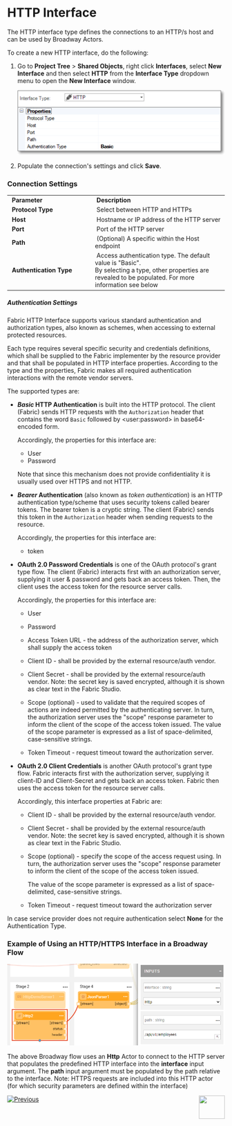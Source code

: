 # HTTP Interface

The HTTP interface type defines the connections to an HTTP/s host and can be used by Broadway Actors.

To create a new HTTP interface, do the following:

1. Go to **Project Tree** > **Shared Objects**, right click **Interfaces**, select **New Interface** and then select **HTTP** from the **Interface Type** dropdown menu to open the **New Interface** window.


   ![image](images/03_http_1.png)

2. Populate the connection's settings and click **Save**.

### Connection Settings

<table>
<tbody>
<tr>
<td width="300pxl">&nbsp;<strong>Parameter</strong></td>
<td width="600pxl">&nbsp;<strong>Description</strong></td>
</tr>
<tr>
<td>&nbsp;<strong>Protocol Type</strong></td>
<td>&nbsp;Select between HTTP and HTTPs</td>
</tr>
<tr>
<td>&nbsp;<strong>Host</strong></td>
<td>&nbsp;Hostname or IP address of the HTTP server</td>
</tr>
<tr>
<td>&nbsp;<strong>Port</strong></td>
<td>&nbsp;Port of the HTTP server</td>
</tr>
<tr>
<td>&nbsp;<strong>Path</strong></td>
<td>&nbsp;(Optional) A specific within the Host endpoint</td>
</tr>
<tr>
<td>&nbsp;<strong>Authentication Type</strong></td>
<td>&nbsp;Access authentication type. The default value is "Basic".<br/>By selecting a type, other properties are revealed to be populated. For more information see below</td>
</tr>
</tbody>
</table>



##### Authentication Settings

Fabric HTTP Interface supports various standard authentication and authorization types, also known as schemes, when accessing to external protected resources. 

Each type requires several specific security and credentials definitions, which shall be supplied to the Fabric implementer by the resource provider and that shall be populated in HTTP interface properties. According to the type and the properties, Fabric makes all required authentication interactions with the remote vendor servers.

The supported types are: 

* ***Basic* HTTP Authentication** is built into the HTTP protocol. The client (Fabric) sends HTTP requests with the `Authorization` header that contains the word `Basic` followed by  \<user:password\> in base64-encoded form. 

  Accordingly, the properties for this interface are:

  * User
  * Password

  Note that since this mechanism does not provide confidentiality it is usually used over HTTPS and not HTTP.

* ***Bearer* Authentication** (also known as *token authentication*) is an HTTP authentication type/scheme that uses security tokens called bearer tokens. The bearer token is a cryptic string. The client (Fabric) sends this token in the `Authorization` header when sending requests to the resource. 

  Accordingly, the properties for this interface are:

  * token

* **OAuth 2.0 Password Credentials**  is one of the OAuth protocol's grant type flow. The client (Fabric) interacts first with an authorization server, supplying it user & password and gets back an access token. Then, the client uses the access token for the resource server calls. 

  Accordingly, the properties for this interface are:

  * User 

  * Password

  * Access Token URL - the address of the authorization server, which shall supply the access token

  * Client ID - shall be provided by the external resource/auth vendor. 

  * Client Secret - shall be provided by the external resource/auth vendor. Note: the secret key is saved encrypted, although it is shown as clear text in the Fabric Studio.

  * Scope (optional) - used to validate that the required scopes of actions are indeed permitted by the authenticating server. In turn, the authorization server uses the "scope" response parameter to inform the client of the scope of the access token issued. 
  The value of the scope parameter is expressed as a list of space-delimited, case-sensitive strings.

  * Token Timeout - request timeout toward the authorization server.

* **OAuth 2.0 Client Credentials** is another OAuth protocol's grant type flow. Fabric interacts first with the authorization server, supplying it client-ID and Client-Secret and gets back an access token. Fabric then uses the access token for the resource server calls.

  Accordingly, this interface properties at Fabric are:

  * Client ID - shall be provided by the external resource/auth vendor.

  * Client Secret - shall be provided by the external resource/auth vendor. Note: the secret key is saved encrypted, although it is shown as clear text in the Fabric Studio.

  * Scope (optional) - specify the scope of the access request using.  In turn, the authorization server uses the "scope" response parameter to inform the client of the scope of the access token issued. 

    The value of the scope parameter is expressed as a list of space-delimited, case-sensitive strings.

  * Token Timeout  - request timeout toward the authorization server

In case service provider does not require authentication select **None** for the Authentication Type.



### Example of Using an HTTP/HTTPS Interface in a Broadway Flow

![image](images/03_http_2.PNG)

The above Broadway flow uses an **Http** Actor to connect to the HTTP server that populates the predefined HTTP interface into the **interface** input argument. The **path** input argument must be populated by the path relative to the interface. 
Note: HTTPS requests are included into this HTTP actor (for which security parameters are defined within the interface)  



[![Previous](/articles/images/Previous.png)](04_JMS_interface.md)[<img align="right" width="60" height="54" src="/articles/images/Next.png">](06_local_file_sys.md) 
